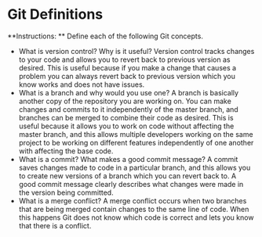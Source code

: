 # Git Definitions

**Instructions: ** Define each of the following Git concepts.

* What is version control?  Why is it useful?
Version control tracks changes to your code and allows you to revert back to previous version as desired. This is useful because if you make a change that causes a problem you can always revert back to previous version which you know works and does not have issues.
* What is a branch and why would you use one?
A branch is basically another copy of the repository you are working on. You can make changes and commits to it independently of the master branch, and branches can be merged to combine their code as desired. This is useful because it allows you to work on code without affecting the master branch, and this allows multiple developers working on the same project to be working on different features independently of one another with affecting the base code.
* What is a commit? What makes a good commit message?
A commit saves changes made to code in a particular branch, and this allows you to create new versions of a branch which you can revert back to. A good commit message clearly describes what changes were made in the version being committed.
* What is a merge conflict?
A merge conflict occurs when two branches that are being merged contain changes to the same line of code. When this happens Git does not know which code is correct and lets you know that there is a conflict.